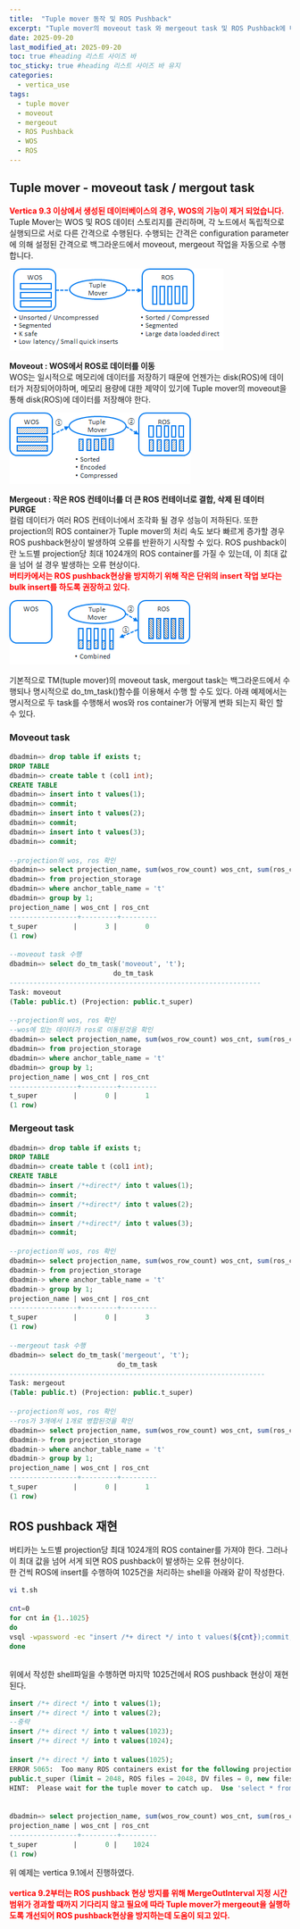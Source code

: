 ```yaml
---
title:  "Tuple mover 동작 및 ROS Pushback"
excerpt: "Tuple mover의 moveout task 와 mergeout task 및 ROS Pushback에 대한 설명"
date: 2025-09-20
last_modified_at: 2025-09-20
toc: true #heading 리스트 사이즈 바
toc_sticky: true #heading 리스트 사이즈 바 유지
categories:
  - vertica_use
tags:
  - tuple mover
  - moveout
  - mergeout
  - ROS Pushback
  - WOS
  - ROS
---
```


## Tuple mover - moveout task / mergout task
**<font color='red'>Vertica 9.3 이상에서 생성된 데이터베이스의 경우, WOS의 기능이 제거 되었습니다.</font>**  
Tuple Mover는 WOS 및 ROS 데이터 스토리지를 관리하며, 각 노드에서 독립적으로 실행되므로 서로 다른 간격으로 수행된다. 수행되는 간격은 configuration parameter에 의해 설정된 간격으로 백그라운드에서 moveout, mergeout 작업을 자동으로 수행합니다.  

![버티카 WOS ROS](../img/vertica_use_1040_01.png)


**Moveout : WOS에서 ROS로 데이터를 이동**  
WOS는 일시적으로 메모리에 데이터를 저장하기 때문에 언젠가는 disk(ROS)에 데이터가 저장되어야하며, 메모리 용량에 대한 제약이 있기에 Tuple mover의 moveout을 통해 disk(ROS)에 데이터를 저장해야 한다.  

![버티카 Tuple mover moveout task](../img/vertica_use_1040_02.png)

**Mergeout : 작은 ROS 컨테이너를 더 큰 ROS 컨테이너로 결합, 삭제 된 데이터 PURGE**  
컬럼 데이터가 여러 ROS 컨테이너에서 조각화 될 경우 성능이 저하된다. 또한 projection의 ROS container가 Tuple mover의 처리 속도 보다 빠르게 증가할 경우 ROS pushback현상이 발생하여 오류를 반환하기 시작할 수 있다. ROS pushback이란 노드별 projection당 최대 1024개의 ROS container를 가질 수 있는데, 이 최대 값을 넘어 설 경우 발생하는 오류 현상이다.  
**<font color='red'>버티카에서는 ROS pushback현상을 방지하기 위해 작은 단위의 insert 작업 보다는 bulk insert를 하도록 권장하고 있다.</font>**  

![버티카 Tuple mover mergeout task](../img/vertica_use_1040_03.png)

기본적으로 TM(tuple mover)의 moveout task, mergout task는 백그라운드에서 수행되나 명시적으로 do_tm_task()함수를 이용해서 수행 할 수도 있다. 아래 예제에서는 명시적으로 두 task를 수행해서 wos와 ros container가 어떻게 변화 되는지 확인 할 수 있다.  

### Moveout task
```sql
dbadmin=> drop table if exists t;
DROP TABLE
dbadmin=> create table t (col1 int);
CREATE TABLE
dbadmin=> insert into t values(1);
dbadmin=> commit;
dbadmin=> insert into t values(2);
dbadmin=> commit;       
dbadmin=> insert into t values(3);
dbadmin=> commit;

--projection의 wos, ros 확인
dbadmin=> select projection_name, sum(wos_row_count) wos_cnt, sum(ros_count) ros_cnt 
dbadmin=> from projection_storage 
dbadmin=> where anchor_table_name = 't'
dbadmin=> group by 1;
projection_name | wos_cnt | ros_cnt
-----------------+---------+---------
t_super         |       3 |       0
(1 row)

--moveout task 수행
dbadmin=> select do_tm_task('moveout', 't');
                          do_tm_task                           
---------------------------------------------------------------
Task: moveout
(Table: public.t) (Projection: public.t_super)

--projection의 wos, ros 확인
--wos에 있는 데이터가 ros로 이동된것을 확인
dbadmin=> select projection_name, sum(wos_row_count) wos_cnt, sum(ros_count) ros_cnt 
dbadmin=> from projection_storage 
dbadmin=> where anchor_table_name = 't'
dbadmin=> group by 1;
projection_name | wos_cnt | ros_cnt
-----------------+---------+---------
t_super         |       0 |       1
(1 row)
```

### Mergeout task
```sql
dbadmin=> drop table if exists t;
DROP TABLE
dbadmin=> create table t (col1 int);
CREATE TABLE
dbadmin=> insert /*+direct*/ into t values(1);
dbadmin=> commit;
dbadmin=> insert /*+direct*/ into t values(2);
dbadmin=> commit;
dbadmin=> insert /*+direct*/ into t values(3);
dbadmin=> commit;

--projection의 wos, ros 확인
dbadmin=> select projection_name, sum(wos_row_count) wos_cnt, sum(ros_count) ros_cnt
dbadmin-> from projection_storage
dbadmin-> where anchor_table_name = 't'
dbadmin-> group by 1;
projection_name | wos_cnt | ros_cnt
-----------------+---------+---------
t_super         |       0 |       3
(1 row)

--mergeout task 수행
dbadmin=> select do_tm_task('mergeout', 't');
                           do_tm_task                           
----------------------------------------------------------------
Task: mergeout
(Table: public.t) (Projection: public.t_super)

--projection의 wos, ros 확인
--ros가 3개에서 1개로 병합된것을 확인
dbadmin=> select projection_name, sum(wos_row_count) wos_cnt, sum(ros_count) ros_cnt
dbadmin-> from projection_storage
dbadmin-> where anchor_table_name = 't'
dbadmin-> group by 1;
projection_name | wos_cnt | ros_cnt
-----------------+---------+---------
t_super         |       0 |       1
(1 row)
```

## ROS pushback 재현
버티카는 노드별 projection당 최대 1024개의 ROS container를 가져야 한다. 그러나 이 최대 값을 넘어 서게 되면 ROS pushback이 발생하는 오류 현상이다.  
한 건씩 ROS에 insert를 수행하여 1025건을 처리하는 shell을 아래와 같이 작성한다.
```bash
vi t.sh

cnt=0
for cnt in {1..1025}
do
vsql -wpassword -ec "insert /*+ direct */ into t values(${cnt});commit;"
done
```

&nbsp;  
위에서 작성한 shell파일을 수행하면 마지막 1025건에서 ROS pushback 현상이 재현된다.
```sql
insert /*+ direct */ into t values(1);
insert /*+ direct */ into t values(2);
--중략
insert /*+ direct */ into t values(1023);
insert /*+ direct */ into t values(1024);

insert /*+ direct */ into t values(1025);
ERROR 5065:  Too many ROS containers exist for the following projections:
public.t_super (limit = 2048, ROS files = 2048, DV files = 0, new files = 2)
HINT:  Please wait for the tuple mover to catch up.  Use 'select * from v_monitor.tuple_mover_operations;' to monitor


dbadmin=> select projection_name, sum(wos_row_count) wos_cnt, sum(ros_count) ros_cnt from projection_storage where anchor_table_name = 't' group by 1;
projection_name | wos_cnt | ros_cnt
-----------------+---------+---------
t_super         |       0 |    1024
(1 row)
```
위 예제는 vertica 9.1에서 진행하였다.  
&nbsp;    
**<font color='red'>vertica 9.2부터는 ROS pushback 현상 방지를 위해 MergeOutInterval 지정 시간 범위가 경과할 때까지 기다리지 않고 필요에 따라 Tuple mover가 mergeout을 실행하도록 개선되어 ROS pushback현상을 방지하는데 도움이 되고 있다.</font>**  

